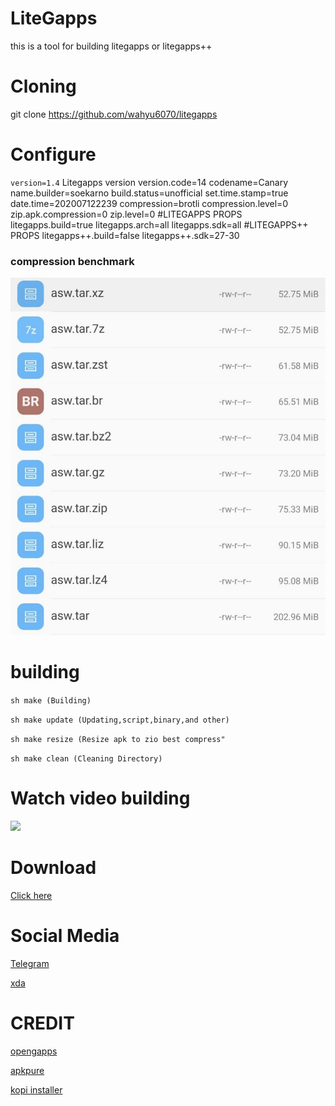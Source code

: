 # LiteGapps
this is a tool for building litegapps or litegapps++

# Cloning
git clone https://github.com/wahyu6070/litegapps
# Configure

``version=1.4`` Litegapps version
version.code=14
codename=Canary
name.builder=soekarno
build.status=unofficial
set.time.stamp=true
date.time=202007122239
compression=brotli
compression.level=0
zip.apk.compression=0
zip.level=0
#LITEGAPPS PROPS
litegapps.build=true
litegapps.arch=all
litegapps.sdk=all
#LITEGAPPS++ PROPS
litegapps++.build=false
litegapps++.sdk=27-30


### compression benchmark
![Benchmark](/etc/images/compres_lvl.jpg?raw=true "benchmark compression")
# building
``sh make (Building)``
 
``sh make update (Updating,script,binary,and other)``
 
``
sh make resize (Resize apk to zio best compress"
``

``
sh make clean (Cleaning Directory)
``

# Watch video building
[<img src="https://img.youtube.com/vi/m-wtBAqmizI/maxresdefault.jpg" width="50%">](https://youtu.be/m-wtBAqmizI)
# Download
[Click here](https://wahyu6070.github.io/litegapps)
# Social Media
[Telegram](https://t.me/litegapps)
 
[xda](https://forum.xda-developers.com/t/litegapps-systemless.4146013/)
# CREDIT
[opengapps](https://opengapps.org/)
 
[apkpure](https://apkpure.com/)
 
[kopi installer](https://github.com/wahyu6070/Kopi-installer)
 
